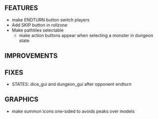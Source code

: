 ## FEATURES
- make ENDTURN button switch players
- Add SKIP button in rollzone
- Make pathtiles selectable
    - make action buttons appear when selecting a monster in dungeon state

## IMPROVEMENTS

## FIXES
- STATES: dice_gui and dungeon_gui after opponent endturn

## GRAPHICS
- make summon icons one-sided to avoids peaks over models
